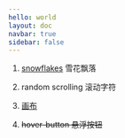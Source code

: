 ```yaml
---
hello: world
layout: doc
navbar: true
sidebar: false
---
```


1. [snowflakes](./snowflakes) 雪花飘落

<Snowflakes :width="500" :height="100" :count="50" x="center" color="skyblue" :maxSpeed="1" />

2. random scrolling 滚动字符

<RandomScroll :immediate="true" />
<RandomScroll :immediate="false" />

3. [画布](./draw-canvas)

<DrawCanvas backgroundColor="#ffffff" color="#000000" borderColor="red" />

4. ~~hover-button 悬浮按钮~~

<HoverButton :icon="icon" text="hover me" />

<script setup>
import Snowflakes from '@components/snowflakes.vue';
import RandomScroll from '@components/random-scroll.vue';
import DrawCanvas from '@components/draw-canvas.vue';
import HoverButton from '@components/hover-button.vue';

const icon = `<svg xmlns="http://www.w3.org/2000/svg" width="24" height="24" viewBox="0 0 24 24"><path fill="currentColor" d="M12 8q-1.65 0-2.825 1.175T8 12q0 1.125.563 2.075t1.562 1.475q.4.2.563.587t-.013.788q-.175.35-.525.525t-.7 0q-1.575-.75-2.512-2.225T6 12q0-2.5 1.75-4.25T12 6q1.775 0 3.263.938T17.475 9.5q.15.35-.012.7t-.513.5q-.4.175-.8 0t-.6-.575q-.525-1-1.475-1.562T12 8m0-4Q8.65 4 6.325 6.325T4 12q0 3.15 2.075 5.4t5.2 2.55q.425.05.737.375t.288.75t-.313.7t-.712.25q-1.95-.125-3.638-.975t-2.95-2.213t-1.975-3.125T2 12q0-2.075.788-3.9t2.137-3.175T8.1 2.788T12 2q3.925 0 6.838 2.675t3.187 6.6q.05.4-.237.688t-.713.312t-.762-.275t-.388-.725q-.375-3-2.612-5.137T12 4m7.55 17.5l-3.3-3.275l-.75 2.275q-.125.35-.475.338t-.475-.363L12.275 12.9q-.1-.275.125-.5t.5-.125l7.575 2.275q.35.125.363.475t-.338.475l-2.275.75l3.3 3.3q.425.425.425.975t-.425.975t-.987.425t-.988-.425"/></svg>`;
</script>
